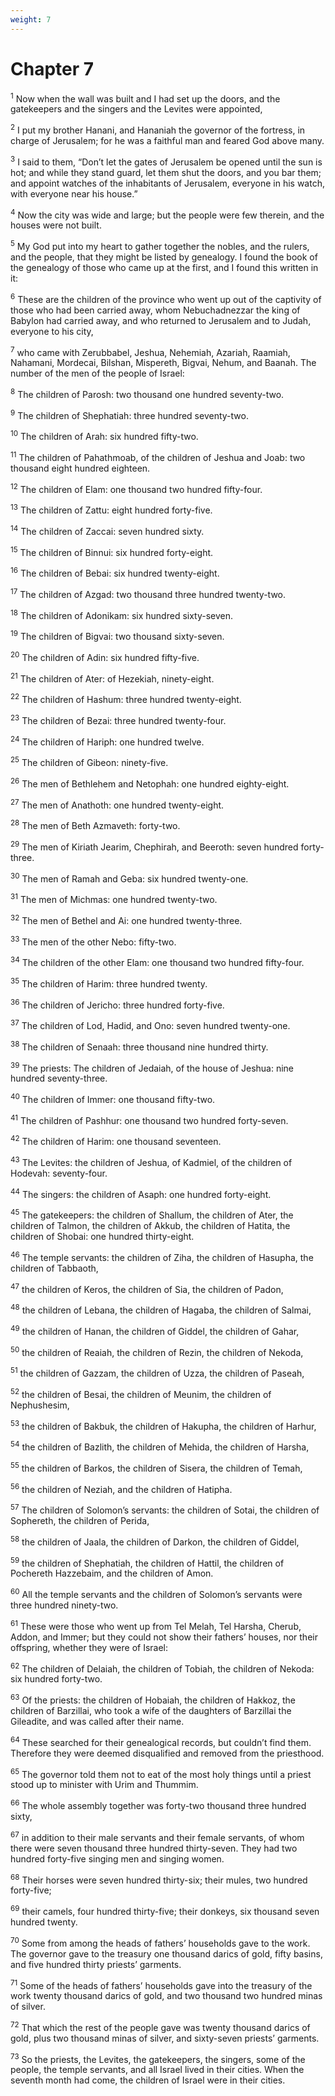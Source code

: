 ```yaml
---
weight: 7
---
```


# Chapter 7

<sup>1</sup> Now when the wall was built and I had set up the doors, and the gatekeepers and the singers and the Levites were appointed, 

<sup>2</sup> I put my brother Hanani, and Hananiah the governor of the fortress, in charge of Jerusalem; for he was a faithful man and feared God above many. 

<sup>3</sup> I said to them, “Don’t let the gates of Jerusalem be opened until the sun is hot; and while they stand guard, let them shut the doors, and you bar them; and appoint watches of the inhabitants of Jerusalem, everyone in his watch, with everyone near his house.” 

<sup>4</sup> Now the city was wide and large; but the people were few therein, and the houses were not built. 

<sup>5</sup> My God put into my heart to gather together the nobles, and the rulers, and the people, that they might be listed by genealogy. I found the book of the genealogy of those who came up at the first, and I found this written in it: 

<sup>6</sup> These are the children of the province who went up out of the captivity of those who had been carried away, whom Nebuchadnezzar the king of Babylon had carried away, and who returned to Jerusalem and to Judah, everyone to his city, 

<sup>7</sup> who came with Zerubbabel, Jeshua, Nehemiah, Azariah, Raamiah, Nahamani, Mordecai, Bilshan, Mispereth, Bigvai, Nehum, and Baanah. The number of the men of the people of Israel: 

<sup>8</sup> The children of Parosh: two thousand one hundred seventy-two. 

<sup>9</sup> The children of Shephatiah: three hundred seventy-two. 

<sup>10</sup> The children of Arah: six hundred fifty-two. 

<sup>11</sup> The children of Pahathmoab, of the children of Jeshua and Joab: two thousand eight hundred eighteen. 

<sup>12</sup> The children of Elam: one thousand two hundred fifty-four. 

<sup>13</sup> The children of Zattu: eight hundred forty-five. 

<sup>14</sup> The children of Zaccai: seven hundred sixty. 

<sup>15</sup> The children of Binnui: six hundred forty-eight. 

<sup>16</sup> The children of Bebai: six hundred twenty-eight. 

<sup>17</sup> The children of Azgad: two thousand three hundred twenty-two. 

<sup>18</sup> The children of Adonikam: six hundred sixty-seven. 

<sup>19</sup> The children of Bigvai: two thousand sixty-seven. 

<sup>20</sup> The children of Adin: six hundred fifty-five. 

<sup>21</sup> The children of Ater: of Hezekiah, ninety-eight. 

<sup>22</sup> The children of Hashum: three hundred twenty-eight. 

<sup>23</sup> The children of Bezai: three hundred twenty-four. 

<sup>24</sup> The children of Hariph: one hundred twelve. 

<sup>25</sup> The children of Gibeon: ninety-five. 

<sup>26</sup> The men of Bethlehem and Netophah: one hundred eighty-eight. 

<sup>27</sup> The men of Anathoth: one hundred twenty-eight. 

<sup>28</sup> The men of Beth Azmaveth: forty-two. 

<sup>29</sup> The men of Kiriath Jearim, Chephirah, and Beeroth: seven hundred forty-three. 

<sup>30</sup> The men of Ramah and Geba: six hundred twenty-one. 

<sup>31</sup> The men of Michmas: one hundred twenty-two. 

<sup>32</sup> The men of Bethel and Ai: one hundred twenty-three. 

<sup>33</sup> The men of the other Nebo: fifty-two. 

<sup>34</sup> The children of the other Elam: one thousand two hundred fifty-four. 

<sup>35</sup> The children of Harim: three hundred twenty. 

<sup>36</sup> The children of Jericho: three hundred forty-five. 

<sup>37</sup> The children of Lod, Hadid, and Ono: seven hundred twenty-one. 

<sup>38</sup> The children of Senaah: three thousand nine hundred thirty. 

<sup>39</sup> The priests: The children of Jedaiah, of the house of Jeshua: nine hundred seventy-three. 

<sup>40</sup> The children of Immer: one thousand fifty-two. 

<sup>41</sup> The children of Pashhur: one thousand two hundred forty-seven. 

<sup>42</sup> The children of Harim: one thousand seventeen. 

<sup>43</sup> The Levites: the children of Jeshua, of Kadmiel, of the children of Hodevah: seventy-four. 

<sup>44</sup> The singers: the children of Asaph: one hundred forty-eight. 

<sup>45</sup> The gatekeepers: the children of Shallum, the children of Ater, the children of Talmon, the children of Akkub, the children of Hatita, the children of Shobai: one hundred thirty-eight. 

<sup>46</sup> The temple servants: the children of Ziha, the children of Hasupha, the children of Tabbaoth, 

<sup>47</sup> the children of Keros, the children of Sia, the children of Padon, 

<sup>48</sup> the children of Lebana, the children of Hagaba, the children of Salmai, 

<sup>49</sup> the children of Hanan, the children of Giddel, the children of Gahar, 

<sup>50</sup> the children of Reaiah, the children of Rezin, the children of Nekoda, 

<sup>51</sup> the children of Gazzam, the children of Uzza, the children of Paseah, 

<sup>52</sup> the children of Besai, the children of Meunim, the children of Nephushesim, 

<sup>53</sup> the children of Bakbuk, the children of Hakupha, the children of Harhur, 

<sup>54</sup> the children of Bazlith, the children of Mehida, the children of Harsha, 

<sup>55</sup> the children of Barkos, the children of Sisera, the children of Temah, 

<sup>56</sup> the children of Neziah, and the children of Hatipha. 

<sup>57</sup> The children of Solomon’s servants: the children of Sotai, the children of Sophereth, the children of Perida, 

<sup>58</sup> the children of Jaala, the children of Darkon, the children of Giddel, 

<sup>59</sup> the children of Shephatiah, the children of Hattil, the children of Pochereth Hazzebaim, and the children of Amon. 

<sup>60</sup> All the temple servants and the children of Solomon’s servants were three hundred ninety-two. 

<sup>61</sup> These were those who went up from Tel Melah, Tel Harsha, Cherub, Addon, and Immer; but they could not show their fathers’ houses, nor their offspring, whether they were of Israel: 

<sup>62</sup> The children of Delaiah, the children of Tobiah, the children of Nekoda: six hundred forty-two. 

<sup>63</sup> Of the priests: the children of Hobaiah, the children of Hakkoz, the children of Barzillai, who took a wife of the daughters of Barzillai the Gileadite, and was called after their name. 

<sup>64</sup> These searched for their genealogical records, but couldn’t find them. Therefore they were deemed disqualified and removed from the priesthood. 

<sup>65</sup> The governor told them not to eat of the most holy things until a priest stood up to minister with Urim and Thummim. 

<sup>66</sup> The whole assembly together was forty-two thousand three hundred sixty, 

<sup>67</sup> in addition to their male servants and their female servants, of whom there were seven thousand three hundred thirty-seven. They had two hundred forty-five singing men and singing women. 

<sup>68</sup> Their horses were seven hundred thirty-six; their mules, two hundred forty-five; 

<sup>69</sup> their camels, four hundred thirty-five; their donkeys, six thousand seven hundred twenty. 

<sup>70</sup> Some from among the heads of fathers’ households gave to the work. The governor gave to the treasury one thousand darics of gold, fifty basins, and five hundred thirty priests’ garments. 

<sup>71</sup> Some of the heads of fathers’ households gave into the treasury of the work twenty thousand darics of gold, and two thousand two hundred minas of silver. 

<sup>72</sup> That which the rest of the people gave was twenty thousand darics of gold, plus two thousand minas of silver, and sixty-seven priests’ garments. 

<sup>73</sup> So the priests, the Levites, the gatekeepers, the singers, some of the people, the temple servants, and all Israel lived in their cities. When the seventh month had come, the children of Israel were in their cities. 


